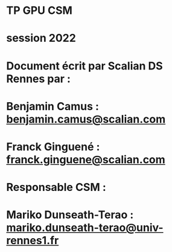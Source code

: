 # TP GPU CSM
# session 2022
# Document écrit par Scalian DS Rennes par :
# Benjamin Camus  : benjamin.camus@scalian.com
# Franck Ginguené : franck.ginguene@scalian.com

# Responsable CSM : 
# Mariko Dunseath-Terao : mariko.dunseath-terao@univ-rennes1.fr
